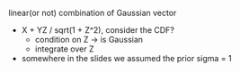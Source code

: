 linear(or not) combination of Gaussian vector
- X + YZ / sqrt(1 + Z^2), consider the CDF?
  - condition on Z -> is Gaussian
  - integrate over Z
- somewhere in the slides we assumed the prior sigma = 1